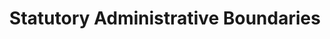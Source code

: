 ---
schema: default
title: Statutory Administrative Boundaries
organization: Renfrewshire Council
notes: >-
    Statutory Administrative Boundaries for Scotland derived from Ordnance Survey open data product Boundary Line. Data includes statutory administrative boundaries  for Scotland as a whole and just showing the boundaries for Renfrewshire.Downloaded from Ordnance Survey on 07/06/2018https://www.ordnancesurvey.co.uk/opendatadownload/products.htmlThe Local Government Boundary Commission for Scotland is responsible for carrying out reviews of the boundaries of local authorities and electoral wards. The Boundary Commission for Scotland is responsible for reviews of constituencies in Scotland for the UK Parliament; and constituencies and regions for the Scottish Parliament.(source: https://www.nrscotland.gov.uk/files/geography/2011-census/geog-bck-ground-info-admin-boundary-changes-since-2001.pdf)Scotland32 Council areas73 Holyrood Consituencies8 Holyrood Regions59 Westminster Constituencies354 WardsRenfrewshire3 Holyrood constituencies2 Westminster Constituencies12 wards
resources:
  - name: Statutory Administrative Boundaries FEATURE SERVICE
  - url: >-
      
  - format: FEATURE SERVICE
license: 
category:

  - Boundaries
  - Council Boundary
  - Holyrood Constituencies
  - Ordnance Survey
  - Renfrewshire
  - Scotland
  - Wards
  - Westminster Constituencies
  - Statutory Boundaries
  - Statutory
  - Live Data
  - Live
  - Open Data
maintainer: Renfrewshire Council
maintainer_email: someone@example.com
---